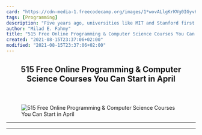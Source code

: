 ```yaml
---
card: "https://cdn-media-1.freecodecamp.org/images/1*wovALlgKrKVg0IGyvHBI4w.png"
tags: [Programming]
description: "Five years ago, universities like MIT and Stanford first open"
author: "Milad E. Fahmy"
title: "515 Free Online Programming & Computer Science Courses You Can Start in April"
created: "2021-08-15T23:37:06+02:00"
modified: "2021-08-15T23:37:06+02:00"
---
```

<div class="site-wrapper">
<main id="site-main" class="site-main outer">
<div class="inner">
<article class="post-full post tag-programming tag-data-science tag-computer-science tag-self-improvement tag-startup ">
<header class="post-full-header">
<h1 class="post-full-title">515 Free Online Programming &amp; Computer Science Courses You Can Start in April</h1>
</header>
<figure class="post-full-image">
<picture>
<source media="(max-width: 700px)" sizes="1px" srcset="data:image/gif;base64,R0lGODlhAQABAIAAAAAAAP///yH5BAEAAAAALAAAAAABAAEAAAIBRAA7 1w">
<source media="(min-width: 701px)" sizes="(max-width: 800px) 400px,
(max-width: 1170px) 700px,
1400px" srcset="https://cdn-media-1.freecodecamp.org/images/1*wovALlgKrKVg0IGyvHBI4w.png 300w,
https://cdn-media-1.freecodecamp.org/images/1*wovALlgKrKVg0IGyvHBI4w.png 600w,
https://cdn-media-1.freecodecamp.org/images/1*wovALlgKrKVg0IGyvHBI4w.png 1000w,
https://cdn-media-1.freecodecamp.org/images/1*wovALlgKrKVg0IGyvHBI4w.png 2000w">
<img onerror="this.style.display='none'" src="https://cdn-media-1.freecodecamp.org/images/1*wovALlgKrKVg0IGyvHBI4w.png" alt="515 Free Online Programming &amp; Computer Science Courses You Can Start in April">
</picture>
</figure>
<section class="post-full-content">
<div class="post-content">
</div>
<hr>
<hr>
</section>
</article>
</div>
</main>
</div>
<!-- Google Tag Manager (noscript) -->
<!-- End Google Tag Manager (noscript) -->
